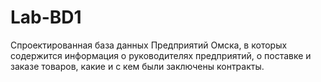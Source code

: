 # Lab-BD1
Спроектированная база данных Предприятий Омска, в которых содержится информация о руководителях предприятий, о поставке и заказе товаров, какие и с кем были заключены контракты.
